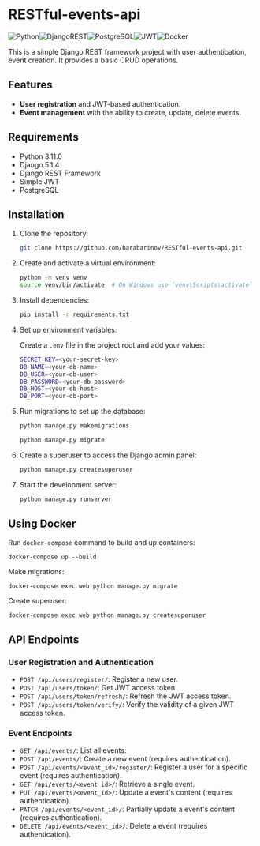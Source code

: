 # RESTful-events-api

![Python](https://img.shields.io/badge/python-3670A0?style=for-the-badge&logo=python&logoColor=ffdd54)![DjangoREST](https://img.shields.io/badge/DJANGO-REST-ff1709?style=for-the-badge&logo=django&logoColor=white&color=ff1709&labelColor=gray)![PostgreSQL](https://img.shields.io/badge/PostgreSQL-316192?style=for-the-badge&logo=postgresql&logoColor=white)![JWT](https://img.shields.io/badge/JWT-000000?style=for-the-badge&logo=JSON-web-tokens&logoColor=white)![Docker](https://img.shields.io/badge/Docker-2496ED?style=for-the-badge&logo=docker&logoColor=white)

This is a simple Django REST framework project with user authentication, event creation. It provides a basic CRUD operations.

## Features

- **User registration** and JWT-based authentication.
- **Event management** with the ability to create, update, delete events.

## Requirements

- Python 3.11.0
- Django 5.1.4
- Django REST Framework
- Simple JWT
- PostgreSQL

## Installation

1. Clone the repository:

   ```bash
   git clone https://github.com/barabarinov/RESTful-events-api.git
   ```

2. Create and activate a virtual environment:

   ```bash
   python -m venv venv
   source venv/bin/activate  # On Windows use `venv\Scripts\activate`
   ```
   
3. Install dependencies:

   ```bash
   pip install -r requirements.txt
   ```
   
4. Set up environment variables:

   Create a `.env` file in the project root and add your values:

   ```bash
   SECRET_KEY=<your-secret-key>
   DB_NAME=<your-db-name>
   DB_USER=<your-db-user>
   DB_PASSWORD=<your-db-password>
   DB_HOST=<your-db-host>
   DB_PORT=<your-db-port>
   ```
   
5. Run migrations to set up the database:

   ```bash
   python manage.py makemigrations
   ```
   
   ```bash
   python manage.py migrate
   ```

6. Create a superuser to access the Django admin panel:

   ```bash
   python manage.py createsuperuser
   ```
   
7. Start the development server:

   ```bash
   python manage.py runserver
   ```

## Using Docker
Run `docker-compose` command to build and up containers:
```shell
docker-compose up --build
```
Make migrations:
```shell
docker-compose exec web python manage.py migrate
```
Create superuser:
```shell
docker-compose exec web python manage.py createsuperuser
```

## API Endpoints

### User Registration and Authentication

- `POST /api/users/register/`: Register a new user.
- `POST /api/users/token/`: Get JWT access token.
- `POST /api/users/token/refresh/`: Refresh the JWT access token.
- `POST /api/users/token/verify/`: Verify the validity of a given JWT access token.

### Event Endpoints

- `GET /api/events/`: List all events.
- `POST /api/events/`: Create a new event (requires authentication).
- `POST /api/events/<event_id>/register/`: Register a user for a specific event (requires authentication).
- `GET /api/events/<event_id>/`: Retrieve a single event.
- `PUT /api/events/<event_id>/`: Update a event's content (requires authentication).
- `PATCH /api/events/<event_id>/`: Partially update a event's content (requires authentication).
- `DELETE /api/events/<event_id>/`: Delete a event (requires authentication).
